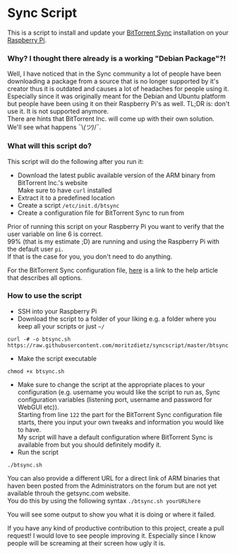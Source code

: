 Sync Script
=======

This is a script to install and update your [BitTorrent Sync](https://www.getsync.com/) installation on your [Raspberry Pi](https://www.raspberrypi.org/).

### Why? I thought there already is a working "Debian Package"?!

Well, I have noticed that in the Sync community a lot of people have been downloading a package from a source that is no longer supported by it's creator thus it is outdated and causes a lot of headaches for people using it.  
Especially since it was originally meant for the Debian and Ubuntu platform but people have been using it on their Raspberry Pi's as well.
TL;DR is: don't use it. It is not supported anymore.  
There are hints that BitTorrent Inc. will come up with their own solution. We'll see what happens ¯\\_(ツ)_/¯.  

### What will this script do?

This script will do the following after you run it:
* Download the latest public available version of the ARM binary from BitTorrent Inc.'s website  
Make sure to have ```curl``` installed  
* Extract it to a predefined location
* Create a script ```/etc/init.d/btsync```
* Create a configuration file for BitTorrent Sync to run from

Prior of running this script on your Raspberry Pi you want to verify that the user variable on line 6 is correct.  
99% (that is my estimate ;D) are running and using the Raspberry Pi with the default user ```pi```.  
If that is the case for you, you don't need to do anything.

For the BitTorrent Sync configuration file, [here](http://help.getsync.com/customer/portal/articles/2018454-running-sync-in-configuration-mode) is a link to the help article that describes all options.

### How to use the script

* SSH into your Raspberry Pi
* Download the script to a folder of your liking e.g. a folder where you keep all your scripts or just ```~/```
```
curl -# -o btsync.sh https://raw.githubusercontent.com/moritzdietz/syncscript/master/btsync.sh
```
* Make the script executable
```
chmod +x btsync.sh
```
* Make sure to change the script at the appropriate places to your configuration (e.g. username you would like the script to run as, Sync configuration variables (listening port, username and password for WebGUI etc)).  
Starting from line ```122``` the part for the BitTorrent Sync configuration file starts, there you input your own tweaks and information you would like to have.  
My script will have a default configuration where BitTorrent Sync is available from but you should definitely modify it.
* Run the script
```
./btsync.sh
```
You can also provide a different URL for a direct link of ARM binaries that haven been posted from the Administrators on the forum but are not yet available throuh the getsync.com website.  
You do this by using the following syntax ```./btsync.sh yourURLhere``` 

You will see some output to show you what it is doing or where it failed.


If you have any kind of productive contribution to this project, create a pull request! I would love to see people improving it. Especially since I know people will be screaming at their screen how ugly it is.

